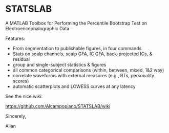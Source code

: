 # STATSLAB
A MATLAB Toolbox for Performing the Percentile Bootstrap Test on Electroencephalographic Data

Features:  
- From segmentation to publishable figures, in four commands  
- Stats on scalp channels, scalp GFA, IC GFA, back-projected ICs, & residual  
- group and single-subject statistics & figures  
- all common categorical comparisons (within, between, mixed, 1&2 way)  
- correlate waveforms with external measures (e.g., RTs, personality scores)  
- automatic scatterplots and LOWESS curves at any latency

See the nice wiki:

https://github.com/Alcampopiano/STATSLAB/wiki

Sincerely,

Allan

